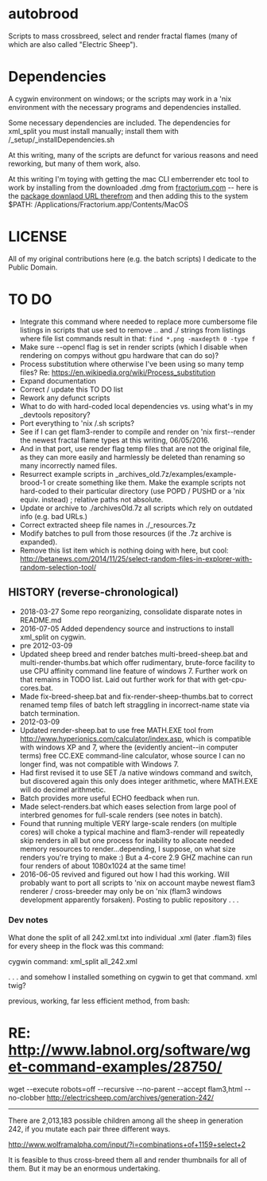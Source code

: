 # autobrood
Scripts to mass crossbreed, select and render fractal flames (many of which are also called "Electric Sheep").

# Dependencies
A cygwin environment on windows; or the scripts may work in a 'nix environment with the necessary programs and dependencies installed.

Some necessary dependencies are included. The dependencies for xml_split you must install manually; install them with /_setup/_installDependencies.sh

At this writing, many of the scripts are defunct for various reasons and need reworking, but many of them work, also.

At this writing I'm toying with getting the mac CLI emberrender etc tool to work by installing from the downloaded .dmg from [fractorium.com](http://fractorium.com/) -- here is the [package downlaod URL therefrom](https://drive.google.com/file/d/11mu6K7im7KweMmyg8aui-EoAut4kSX1X/view?usp=sharing) and then adding this to the system $PATH: /Applications/Fractorium.app/Contents/MacOS

# LICENSE
All of my original contributions here (e.g. the batch scripts) I dedicate to the Public Domain.

# TO DO
- Integrate this command where needed to replace more cumbersome file listings in scripts that use sed to remove .. and ./ strings from listings where file list commands result in that: `find *.png -maxdepth 0 -type f`
- Make sure --opencl flag is set in render scripts (which I disable when rendering on compys without gpu hardware that can do so)?
- Process substitution where otherwise I've been using so many temp files? Re:
https://en.wikipedia.org/wiki/Process_substitution
- Expand documentation
- Correct / update this TO DO list
- Rework any defunct scripts
- What to do with hard-coded local dependencies vs. using what's in my _devtools repository?
- Port everything to 'nix /.sh scripts?
- See if I can get flam3-render to compile and render on 'nix first--render the newest fractal flame types at this writing, 06/05/2016.
 - And in that port, use render flag temp files that are not the original file, as they can more easily and harmlessly be deleted than renaming so many incorrectly named files.
- Resurrect example scripts in _archives_old.7z/examples/example-brood-1 or create something like them. Make the example scripts not hard-coded to their particular directory (use POPD / PUSHD or a 'nix equiv. instead) ; relative paths not absolute.
- Update or archive to ./archivesOld.7z all scripts which rely on outdated info (e.g. bad URLs.)
- Correct extracted sheep file names in ./_resources.7z
- Modify batches to pull from those resources (if the .7z archive is expanded).
- Remove this list item which is nothing doing with here, but cool: http://betanews.com/2014/11/25/select-random-files-in-explorer-with-random-selection-tool/

## HISTORY (reverse-chronological)

- 2018-03-27 Some repo reorganizing, consolidate disparate notes in README.md
- 2016-07-05 Added dependency source and instructions to install xml_split on cygwin.
- pre 2012-03-09
 - Updated sheep breed and render batches multi-breed-sheep.bat and multi-render-thumbs.bat which offer rudimentary, brute-force facility to use CPU affinity command line feature of windows 7. Further work on that remains in TODO list. Laid out further work for that with get-cpu-cores.bat.
- Made fix-breed-sheep.bat and fix-render-sheep-thumbs.bat to correct renamed temp files of batch left straggling in incorrect-name state via batch termination.
- 2012-03-09
 - Updated render-sheep.bat to use free MATH.EXE tool from http://www.hyperionics.com/calculator/index.asp, which is compatible with windows XP and 7, where the (evidently ancient--in computer terms) free CC.EXE command-line calculator, whose source I can no longer find, was not compatible with Windows 7.
 - Had first revised it to use SET /a native windows command and switch, but discovered again this only does integer arithmetic, where MATH.EXE will do decimel arithmetic.
 - Batch provides more useful ECHO feedback when run.
 - Made select-renders.bat which eases selection from large pool of interbred genomes for full-scale renders (see notes in batch).
 - Found that running multiple VERY large-scale renders (on multiple cores) will choke a typical machine and flam3-render will repeatedly skip renders in all but one process for inability to allocate needed memory resources to render...depending, I suppose, on what size renders you're trying to make :) But a 4-core 2.9 GHZ machine can run four renders of about 1080x1024 at the same time!
- 2016-06-05 revived and figured out how I had this working. Will probably want to port all scripts to 'nix on account maybe newest flam3 renderer / cross-breeder may only be on 'nix (flam3 windows development apparently forsaken). Posting to public repository . . .

### Dev notes
What done the split of all 242.xml.txt into individual .xml (later .flam3) files for every sheep in the flock was this command:

cygwin command:
xml_split all_242.xml

. . . and somehow I installed something on cygwin to get that command. xml twig?

previous, working, far less efficient method, from bash:

# RE: http://www.labnol.org/software/wget-command-examples/28750/
wget --execute robots=off --recursive --no-parent --accept flam3,html --no-clobber http://electricsheep.com/archives/generation-242/

----
There are 2,013,183 possible children among all the sheep in generation 242, if you mutate each pair three different ways.

http://www.wolframalpha.com/input/?i=combinations+of+1159+select+2

It is feasible to thus cross-breed them all and render thumbnails for all of them. But it may be an enormous undertaking.
